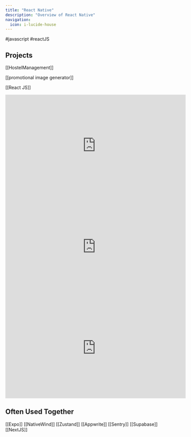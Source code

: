 ```yaml
---
title: "React Native"
description: "Overview of React Native"
navigation:
  icon: i-lucide-house
---
```


#javascript #reactJS 

## Projects
[[HostelManagement]]

[[promotional image generator]]

[[React JS]]

<iframe width="560" height="315" src="https://www.youtube.com/embed/J50gwzwLvAk?si=2x8crEqwUvbKUpm7" title="YouTube video player" frameborder="0" allow="accelerometer; autoplay; clipboard-write; encrypted-media; gyroscope; picture-in-picture; web-share" referrerpolicy="strict-origin-when-cross-origin" allowfullscreen></iframe>

<iframe width="560" height="315" src="https://www.youtube.com/embed/LKrX390fJMw?si=bP-qD3G0hVmF_2hG" title="YouTube video player" frameborder="0" allow="accelerometer; autoplay; clipboard-write; encrypted-media; gyroscope; picture-in-picture; web-share" referrerpolicy="strict-origin-when-cross-origin" allowfullscreen></iframe>
<iframe width="560" height="315" src="https://www.youtube.com/embed/2esQdKzRUCw?si=OxbfS_c8Dey8WhlG" title="YouTube video player" frameborder="0" allow="accelerometer; autoplay; clipboard-write; encrypted-media; gyroscope; picture-in-picture; web-share" referrerpolicy="strict-origin-when-cross-origin" allowfullscreen></iframe>

## Often Used Together
[[Expo]]
[[NativeWind]]
[[Zustand]]
[[Appwrite]]
[[Sentry]]
[[Supabase]]
[[NextJS]]

